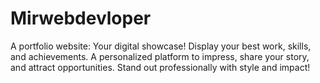 # Mirwebdevloper
A portfolio website: Your digital showcase! Display your best work, skills, and achievements. A personalized platform to impress, share your story, and attract opportunities. Stand out professionally with style and impact!
